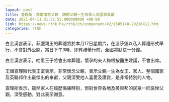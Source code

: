 ```yaml
---
layout: post
title: 查理斯：非常懷念父親　讚揚父親一生為家人及國家貢獻
date: 2021-04-11 01:32:53.000000000 +08:00
link: https://news.rthk.hk/rthk/ch/component/k2/1585148-20210411.htm
categories: rthk
---
```


白金漢宮表示，菲臘親王的葬禮將於本月17日星期六，在溫莎堡以私人葬禮形式舉行，不會對外公開。當日下午3時、即葬禮舉行前，全國將默哀一分鐘。

白金漢宮表示，哈里王子將會出席葬禮，懷孕的夫人梅根按醫生建議，不會出席。

王儲查理斯代表王室表示，非常懷念父親，表示父親一生為女王、家人、整個國家及英聯邦作出最傑出的奉獻，父親深受他人喜愛及讚賞，是非常特別的人物。

查理斯表示，雖然家人在經歷傷痛時刻，但對世界各地及英聯邦的民眾一同哀悼父親，深受感動，對此表示謝意。
